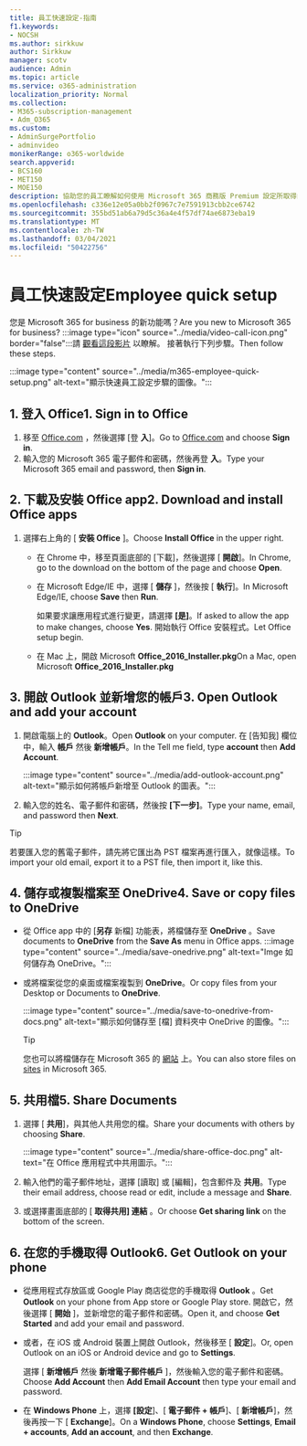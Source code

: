 ```yaml
---
title: 員工快速設定-指南
f1.keywords:
- NOCSH
ms.author: sirkkuw
author: Sirkkuw
manager: scotv
audience: Admin
ms.topic: article
ms.service: o365-administration
localization_priority: Normal
ms.collection:
- M365-subscription-management
- Adm_O365
ms.custom:
- AdminSurgePortfolio
- adminvideo
monikerRange: o365-worldwide
search.appverid:
- BCS160
- MET150
- MOE150
description: 協助您的員工瞭解如何使用 Microsoft 365 商務版 Premium 設定所取得的 Office 應用程式。
ms.openlocfilehash: c336e12e05a0bb2f0967c7e7591913cbb2ce6742
ms.sourcegitcommit: 355bd51ab6a79d5c36a4e4f57df74ae6873eba19
ms.translationtype: MT
ms.contentlocale: zh-TW
ms.lasthandoff: 03/04/2021
ms.locfileid: "50422756"
---
```

# <a name="employee-quick-setup"></a><span data-ttu-id="07909-103">員工快速設定</span><span class="sxs-lookup"><span data-stu-id="07909-103">Employee quick setup</span></span>

<span data-ttu-id="07909-104">您是 Microsoft 365 for business 的新功能嗎？</span><span class="sxs-lookup"><span data-stu-id="07909-104">Are you new to Microsoft 365 for business?</span></span> :::image type="icon" source="../media/video-call-icon.png" border="false":::請 [觀看這段影片](https://support.microsoft.com/office/d6466f0d-5d13-464a-adcb-00906ae87029) 以瞭解。 <span data-ttu-id="07909-106">接著執行下列步驟。</span><span class="sxs-lookup"><span data-stu-id="07909-106">Then follow these steps.</span></span>

:::image type="content" source="../media/m365-employee-quick-setup.png" alt-text="顯示快速員工設定步驟的圖像。":::

## <a name="1-sign-in-to-office"></a><span data-ttu-id="07909-108">1. 登入 Office</span><span class="sxs-lookup"><span data-stu-id="07909-108">1. Sign in to Office</span></span>

1. <span data-ttu-id="07909-109">移至 [Office.com](https://office.com) ，然後選擇 [登 **入**]。</span><span class="sxs-lookup"><span data-stu-id="07909-109">Go to [Office.com](https://office.com) and choose **Sign in**.</span></span>
1. <span data-ttu-id="07909-110">輸入您的 Microsoft 365 電子郵件和密碼，然後再登 **入**。</span><span class="sxs-lookup"><span data-stu-id="07909-110">Type your Microsoft 365 email and password, then **Sign in**.</span></span>

## <a name="2-download-and-install-office-apps"></a><span data-ttu-id="07909-111">2. 下載及安裝 Office app</span><span class="sxs-lookup"><span data-stu-id="07909-111">2. Download and install Office apps</span></span>

1. <span data-ttu-id="07909-112">選擇右上角的 [ **安裝 Office** ]。</span><span class="sxs-lookup"><span data-stu-id="07909-112">Choose **Install Office** in the upper right.</span></span>
    - <span data-ttu-id="07909-113">在 Chrome 中，移至頁面底部的 [下載]，然後選擇 [ **開啟**]。</span><span class="sxs-lookup"><span data-stu-id="07909-113">In Chrome, go to the download on the bottom of the page and choose **Open**.</span></span>
    - <span data-ttu-id="07909-114">在 Microsoft Edge/IE 中，選擇 [ **儲存** ]，然後按 [ **執行**]。</span><span class="sxs-lookup"><span data-stu-id="07909-114">In Microsoft Edge/IE, choose **Save** then **Run**.</span></span>
    
        <span data-ttu-id="07909-115">如果要求讓應用程式進行變更，請選擇 **[是]**。</span><span class="sxs-lookup"><span data-stu-id="07909-115">If asked to allow the app to make changes, choose **Yes**.</span></span> <span data-ttu-id="07909-116">開始執行 Office 安裝程式。</span><span class="sxs-lookup"><span data-stu-id="07909-116">Let Office setup begin.</span></span>
    - <span data-ttu-id="07909-117">在 Mac 上，開啟 Microsoft **Office_2016_Installer.pkg**</span><span class="sxs-lookup"><span data-stu-id="07909-117">On a Mac, open Microsoft **Office_2016_Installer.pkg**</span></span>

## <a name="3-open-outlook-and-add-your-account"></a><span data-ttu-id="07909-118">3. 開啟 Outlook 並新增您的帳戶</span><span class="sxs-lookup"><span data-stu-id="07909-118">3. Open Outlook and add your account</span></span>

1. <span data-ttu-id="07909-119">開啟電腦上的 **Outlook**。</span><span class="sxs-lookup"><span data-stu-id="07909-119">Open **Outlook** on your computer.</span></span> <span data-ttu-id="07909-120">在 [告知我] 欄位中，輸入 **帳戶** 然後 **新增帳戶**。</span><span class="sxs-lookup"><span data-stu-id="07909-120">In the Tell me field, type **account** then **Add Account**.</span></span>

    :::image type="content" source="../media/add-outlook-account.png" alt-text="顯示如何將帳戶新增至 Outlook 的圖表。":::

1. <span data-ttu-id="07909-122">輸入您的姓名、電子郵件和密碼，然後按 **[下一步]**。</span><span class="sxs-lookup"><span data-stu-id="07909-122">Type your name, email, and password then **Next**.</span></span>

> [!TIP]
> <span data-ttu-id="07909-123">若要匯入您的舊電子郵件，請先將它匯出為 PST 檔案再進行匯入，就像這樣。</span><span class="sxs-lookup"><span data-stu-id="07909-123">To import your old email, export it to a PST file, then import it, like this.</span></span>

## <a name="4-save-or-copy-files-to-onedrive"></a><span data-ttu-id="07909-124">4. 儲存或複製檔案至 OneDrive</span><span class="sxs-lookup"><span data-stu-id="07909-124">4. Save or copy files to OneDrive</span></span>

- <span data-ttu-id="07909-125">從 Office app 中的 [**另存** 新檔] 功能表，將檔儲存至 **OneDrive** 。</span><span class="sxs-lookup"><span data-stu-id="07909-125">Save documents to **OneDrive** from the **Save As** menu in Office apps.</span></span>
    :::image type="content" source="../media/save-onedrive.png" alt-text="Imge 如何儲存為 OneDrive。":::

- <span data-ttu-id="07909-127">或將檔案從您的桌面或檔案複製到 **OneDrive**。</span><span class="sxs-lookup"><span data-stu-id="07909-127">Or copy files from your Desktop or Documents to **OneDrive**.</span></span>

    :::image type="content" source="../media/save-to-onedrive-from-docs.png" alt-text="顯示如何儲存至 [檔] 資料夾中 OneDrive 的圖像。":::

    > [!TIP]
    > <span data-ttu-id="07909-129">您也可以將檔儲存在 Microsoft 365 的 [網站](https://support.microsoft.com/office/d18d21a0-1f9f-4f6c-ac45-d52afa0a4a2e) 上。</span><span class="sxs-lookup"><span data-stu-id="07909-129">You can also store files on [sites](https://support.microsoft.com/office/d18d21a0-1f9f-4f6c-ac45-d52afa0a4a2e) in Microsoft 365.</span></span>

## <a name="5-share-documents"></a><span data-ttu-id="07909-130">5. 共用檔</span><span class="sxs-lookup"><span data-stu-id="07909-130">5. Share Documents</span></span>

1. <span data-ttu-id="07909-131">選擇 [ **共用**]，與其他人共用您的檔。</span><span class="sxs-lookup"><span data-stu-id="07909-131">Share your documents with others by choosing **Share**.</span></span>

    :::image type="content" source="../media/share-office-doc.png" alt-text="在 Office 應用程式中共用圖示。":::

1. <span data-ttu-id="07909-133">輸入他們的電子郵件地址，選擇 [讀取] 或 [編輯]，包含郵件及 **共用**。</span><span class="sxs-lookup"><span data-stu-id="07909-133">Type their email address, choose read or edit, include a message and **Share**.</span></span>
1. <span data-ttu-id="07909-134">或選擇畫面底部的 [ **取得共用] 連結** 。</span><span class="sxs-lookup"><span data-stu-id="07909-134">Or choose **Get sharing link** on the bottom of the screen.</span></span>

## <a name="6-get-outlook-on-your-phone"></a><span data-ttu-id="07909-135">6. 在您的手機取得 Outlook</span><span class="sxs-lookup"><span data-stu-id="07909-135">6. Get Outlook on your phone</span></span>

- <span data-ttu-id="07909-136">從應用程式存放區或 Google Play 商店從您的手機取得 **Outlook** 。</span><span class="sxs-lookup"><span data-stu-id="07909-136">Get **Outlook** on your phone from App store or Google Play store.</span></span> <span data-ttu-id="07909-137">開啟它，然後選擇 [ **開始** ]，並新增您的電子郵件和密碼。</span><span class="sxs-lookup"><span data-stu-id="07909-137">Open it, and choose **Get Started** and add your email and password.</span></span>
- <span data-ttu-id="07909-138">或者，在 iOS 或 Android 裝置上開啟 Outlook，然後移至 [ **設定**]。</span><span class="sxs-lookup"><span data-stu-id="07909-138">Or, open Outlook on an iOS or Android device and go to **Settings**.</span></span>

    <span data-ttu-id="07909-139">選擇 [ **新增帳戶** 然後 **新增電子郵件帳戶** ]，然後輸入您的電子郵件和密碼。</span><span class="sxs-lookup"><span data-stu-id="07909-139">Choose **Add Account** then **Add Email Account** then type your email and password.</span></span>
- <span data-ttu-id="07909-140">在 **Windows Phone** 上，選擇 **[設定**]、[ **電子郵件 + 帳戶**]、[ **新增帳戶**]，然後再按一下 [ **Exchange**]。</span><span class="sxs-lookup"><span data-stu-id="07909-140">On a **Windows Phone**, choose **Settings**, **Email + accounts**, **Add an account**, and then **Exchange**.</span></span>
